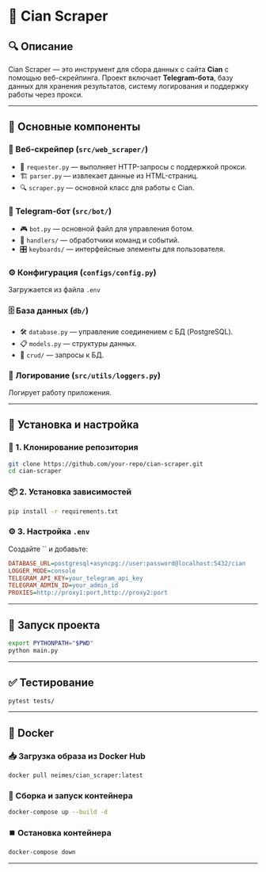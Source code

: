 # 🏡 Cian Scraper

## 🔍 Описание

Cian Scraper — это инструмент для сбора данных с сайта **Cian** с помощью веб-скрейпинга. Проект включает **Telegram-бота**, базу данных для хранения результатов, систему логирования и поддержку работы через прокси.

---

## 📌 Основные компоненты

### 🔹 Веб-скрейпер (`src/web_scraper/`)

- 📡 `requester.py` — выполняет HTTP-запросы с поддержкой прокси.
- 🏗️ `parser.py` — извлекает данные из HTML-страниц.
- 🔍 `scraper.py` — основной класс для работы с Cian.

### 🤖 Telegram-бот (`src/bot/`)

- 🎮 `bot.py` — основной файл для управления ботом.
- 📝 `handlers/` — обработчики команд и событий.
- 🎛️ `keyboards/` — интерфейсные элементы для пользователя.

### ⚙️ Конфигурация (`configs/config.py`)

Загружается из файла `.env`

### 🗄️ База данных (`db/`)

- 🛠️ `database.py` — управление соединением с БД (PostgreSQL).
- 📋 `models.py` — структуры данных.
- 🔄 `crud/` — запросы к БД.

### 📜 Логирование (`src/utils/loggers.py`)

Логирует работу приложения.

---

## 🚀 Установка и настройка

### 🔽 1. Клонирование репозитория

```bash
git clone https://github.com/your-repo/cian-scraper.git
cd cian-scraper
```

### 📦 2. Установка зависимостей

```bash
pip install -r requirements.txt
```

### ⚙️ 3. Настройка `.env`

Создайте `` и добавьте:

```ini
DATABASE_URL=postgresql+asyncpg://user:password@localhost:5432/cian
LOGGER_MODE=console
TELEGRAM_API_KEY=your_telegram_api_key
TELEGRAM_ADMIN_ID=your_admin_id
PROXIES=http://proxy1:port,http://proxy2:port
```

---

## 🏃 Запуск проекта
```bash
export PYTHONPATH="$PWD"
python main.py
```
---

## ✅ Тестирование

```bash
pytest tests/
```

---

## 🐳 Docker

### 📥 Загрузка образа из Docker Hub
```bash
docker pull neimes/cian_scraper:latest
```
### 📌 Сборка и запуск контейнера

```bash
docker-compose up --build -d
```

### ⏹️ Остановка контейнера

```bash
docker-compose down
```

---


